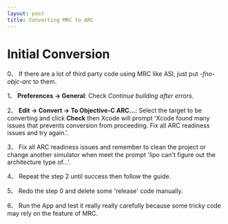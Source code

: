 ```yaml
---
layout: post
title: Converting MRC to ARC
---
```


<h1 class="post-center-title">Initial Conversion</h1>

0、 If there are a lot of third party code using MRC like ASI, just put *-fno-objc-arc* to them.

1、 **Preferences -> General**: Check *Continue building after errors*.

2、 **Edit -> Convert -> To Objective-C ARC...**: Select the target to be converting and click **Check** then Xcode will prompt 'Xcode found many issues that prevents conversion from proceeding. Fix all ARC readiness issues and try again.'.

3、 Fix all ARC readiness issues and remember to clean the project or change another simulator when meet the prompt 'lipo can't figure out the architecture type of...'.

4、 Repeat the step 2 until success then follow the guide.

5、 Redo the step 0 and delete some 'release' code manually.

6、 Run the App and test it really really carefully because some tricky code may rely on the feature of MRC.
